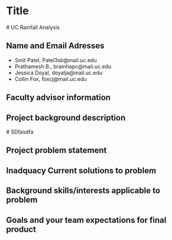 <h1>Title</h1>
# UC Rainfall Analysis

<h2>Name and Email Adresses</h2>
<ul>
<li>Smit Patel, Patel3sb@mail.uc.edu</li>
<li>Prathamesh B., bramhapc@mail.uc.edu</li>
<li>Jessica Doyal, doyalja@mail.uc.edu</li>
<li>Collin Fox, foxcj@mail.uc.edu</li>
</ul>

<h2>Faculty advisor information</h2>

<h2>Project background description</h2>
# SDfasdfa

<h2>Project problem statement</h2>

<h2>Inadquacy Current solutions to problem</h2>

<h2>Background skills/interests applicable to problem</h2>


<h2>Goals and your team expectations for final product</h2>
